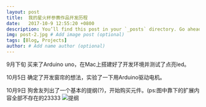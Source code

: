 ```yaml
---
layout: post
title:  我的星火杯参赛作品开发历程
date:   2017-10-9 12:55:20 +0800
description: You’ll find this post in your `_posts` directory. Go ahead and edit it and re-build the site to see your changes. # Add post description (optional)
img: post-2.jpg # Add image post (optional)
tags: [Blog, Projects]
author: # Add name author (optional)
---
```

9月下旬 买来了Arduino uno，在Mac上搭建好了开发环境并测试了点亮led。

10月5日 确定了开发窗帘的想法，实验了一下用Arduino驱动电机。

10月9日 狗舍友列出了一个基本的提纲(?)，开始购买元件。(ps:图中靠下的扩展内容全部不存在的23333
![提纲]({{site.baseurl}}/assets/img/post-2-tigang.jpg)
